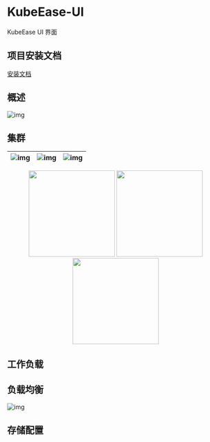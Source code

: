 # KubeEase-UI

KubeEase UI 界面

## 项目安装文档

[安装文档](../../GitHub/KubeEase-UI/install.md)

## 概述

![img](https://img2023.cnblogs.com/blog/1021348/202503/1021348-20250314132128772-589035552.png)

## 集群

| ![img](https://img2023.cnblogs.com/blog/1021348/202503/1021348-20250314132219485-308651836.png) | ![img](https://img2023.cnblogs.com/blog/1021348/202503/1021348-20250314132247060-1080138108.png) | ![img](https://img2023.cnblogs.com/blog/1021348/202503/1021348-20250314132312249-797341074.png) |
|------------------------|------------------------|------------------------|

<p align="center">
  <img src="[image1.png](https://img2023.cnblogs.com/blog/1021348/202503/1021348-20250314132219485-308651836.png)" width="200"/>
  <img src="![img](https://img2023.cnblogs.com/blog/1021348/202503/1021348-20250314132247060-1080138108.png)" width="200"/>
  <img src="![img](https://img2023.cnblogs.com/blog/1021348/202503/1021348-20250314132312249-797341074.png)" width="200"/>
</p>

## 工作负载

## 负载均衡

![img](https://img2023.cnblogs.com/blog/1021348/202501/1021348-20250108105740078-1362051546.png)

## 存储配置

